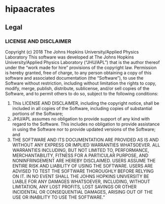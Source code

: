 # hipaacrates


## Legal

### LICENSE AND DISCLAIMER

Copyright (c) 2018 The Johns Hopkins University/Applied Physics Laboratory
This software was developed at The Johns Hopkins University/Applied Physics Laboratory (“JHU/APL”) that is the author thereof under the “work made for hire” provisions of the copyright law. Permission is hereby granted, free of charge, to any person obtaining a copy of this software and associated documentation (the “Software”), to use the Software without restriction, including without limitation the rights to copy, modify, merge, publish, distribute, sublicense, and/or sell copies of the Software, and to permit others to do so, subject to the following conditions:

1. This LICENSE AND DISCLAIMER, including the copyright notice, shall be included in all copies of the Software, including copies of substantial portions of the Software;
2. JHU/APL assumes no obligation to provide support of any kind with regard to the Software. This includes no obligation to provide assistance in using the Software nor to provide updated versions of the Software; and
3. THE SOFTWARE AND ITS DOCUMENTATION ARE PROVIDED AS IS AND WITHOUT ANY EXPRESS OR IMPLIED WARRANTIES WHATSOEVER. ALL WARRANTIES INCLUDING, BUT NOT LIMITED TO, PERFORMANCE, MERCHANTABILITY, FITNESS FOR A PARTICULAR PURPOSE, AND NONINFRINGEMENT ARE HEREBY DISCLAIMED. USERS ASSUME THE ENTIRE RISK AND LIABILITY OF USING THE SOFTWARE. USERS ARE ADVISED TO TEST THE SOFTWARE THOROUGHLY BEFORE RELYING ON IT. IN NO EVENT SHALL THE JOHNS HOPKINS UNIVERSITY BE LIABLE FOR ANY DAMAGES WHATSOEVER, INCLUDING, WITHOUT LIMITATION, ANY LOST PROFITS, LOST SAVINGS OR OTHER INCIDENTAL OR CONSEQUENTIAL DAMAGES, ARISING OUT OF THE USE OR INABILITY TO USE THE SOFTWARE.”
